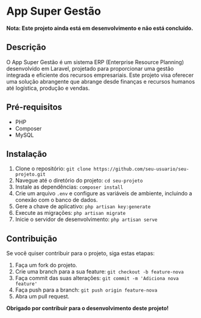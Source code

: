 # App Super Gestão

**Nota: Este projeto ainda está em desenvolvimento e não está concluído.**

## Descrição

O App Super Gestão é um sistema ERP (Enterprise Resource Planning) desenvolvido em Laravel, projetado para proporcionar uma gestão integrada e eficiente dos recursos empresariais. Este projeto visa oferecer uma solução abrangente que abrange desde finanças e recursos humanos até logística, produção e vendas.

## Pré-requisitos

- PHP
- Composer
- MySQL

## Instalação

1. Clone o repositório: `git clone https://github.com/seu-usuario/seu-projeto.git`
2. Navegue até o diretório do projeto: `cd seu-projeto`
3. Instale as dependências: `composer install`
4. Crie um arquivo `.env` e configure as variáveis de ambiente, incluindo a conexão com o banco de dados.
5. Gere a chave de aplicativo: `php artisan key:generate`
6. Execute as migrações: `php artisan migrate`
7. Inicie o servidor de desenvolvimento: `php artisan serve`

## Contribuição

Se você quiser contribuir para o projeto, siga estas etapas:

1. Faça um fork do projeto.
2. Crie uma branch para a sua feature: `git checkout -b feature-nova`
3. Faça commit das suas alterações: `git commit -m 'Adiciona nova feature'`
4. Faça push para a branch: `git push origin feature-nova`
5. Abra um pull request.

**Obrigado por contribuir para o desenvolvimento deste projeto!**
